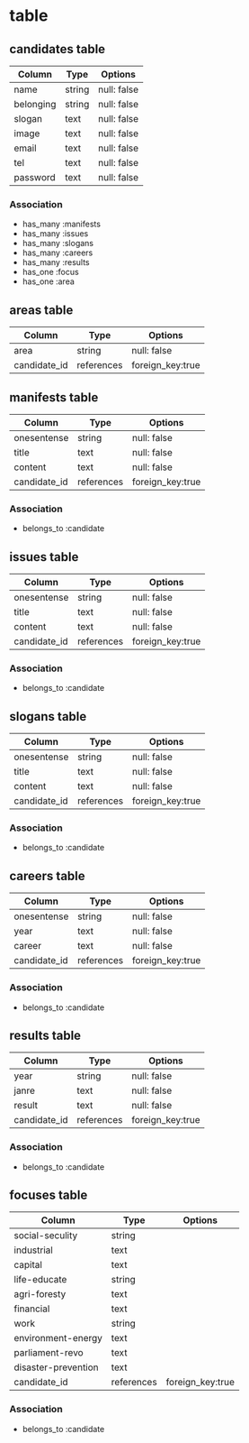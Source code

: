 
# table

## candidates table
|Column|Type|Options|
|------|----|-------|
|name|string|null: false|
|belonging|string|null: false|
|slogan|text|null: false|
|image|text|null: false|
|email|text|null: false||slogan|text|null: false|
|tel|text|null: false|
|password|text|null: false|

### Association
- has_many :manifests
- has_many :issues
- has_many :slogans
- has_many :careers
- has_many :results
- has_one :focus
- has_one :area

## areas table
|Column|Type|Options|
|------|----|-------|
|area|string|null: false|
|candidate_id|references|foreign_key:true|



## manifests table
|Column|Type|Options|
|------|----|-------|
|onesentense|string|null: false|
|title|text|null: false|
|content|text|null: false|
|candidate_id|references|foreign_key:true|

### Association
- belongs_to :candidate

## issues table
|Column|Type|Options|
|------|----|-------|
|onesentense|string|null: false|
|title|text|null: false|
|content|text|null: false|
|candidate_id|references|foreign_key:true|

### Association
- belongs_to :candidate

## slogans table
|Column|Type|Options|
|------|----|-------|
|onesentense|string|null: false|
|title|text|null: false|
|content|text|null: false|
|candidate_id|references|foreign_key:true|

### Association
- belongs_to :candidate

## careers table
|Column|Type|Options|
|------|----|-------|
|onesentense|string|null: false|
|year|text|null: false|
|career|text|null: false|
|candidate_id|references|foreign_key:true|

### Association
- belongs_to :candidate

## results table
|Column|Type|Options|
|------|----|-------|
|year|string|null: false|
|janre|text|null: false|
|result|text|null: false|
|candidate_id|references|foreign_key:true|

### Association
- belongs_to :candidate

## focuses table
|Column|Type|Options|
|------|----|-------|
|social-seculity|string||
|industrial|text||
|capital|text||
|life-educate|string||
|agri-foresty|text||
|financial|text||
|work|string||
|environment-energy|text||
|parliament-revo|text||
|disaster-prevention|text||
|candidate_id|references|foreign_key:true|

### Association
- belongs_to :candidate
